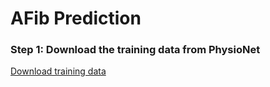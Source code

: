 # AFib Prediction
### Step 1: Download the training data from PhysioNet
[Download training data](https://physionet.org/content/challenge-2017/1.0.0/)

